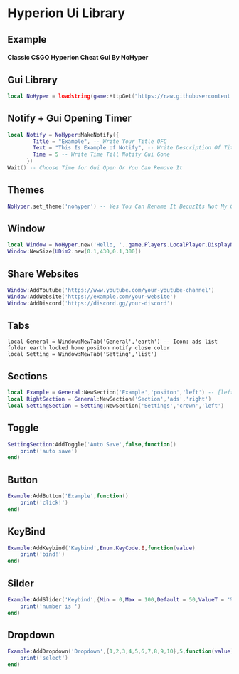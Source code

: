 # Hyperion Ui Library
## Example
#### Classic CSGO Hyperion Cheat Gui By NoHyper

## Gui Library
```lua
local NoHyper = loadstring(game:HttpGet("https://raw.githubusercontent.com/TwiRwal/HyperionForRblx/main/HyperionUiLibrary"))()
```
## Notify + Gui Opening Timer
```lua
local Notify = NoHyper:MakeNotify({
        Title = "Example", -- Write Your Title OFC
        Text = "This Is Example of Notify", -- Write Description Of Title
        Time = 5 -- Write Time Till Notify Gui Gone
      })
Wait() -- Choose Time for Gui Open Or You Can Remove It
```
## Themes
```lua
NoHyper.set_theme('nohyper') -- Yes You Can Rename It BecuzIts Not My GUI -- Theme Are | nohyper , bedol , neverlose, green
```
## Window
```lua
local Window = NoHyper.new('Hello, '..game.Players.LocalPlayer.DisplayName,"rbxassetid://128467316314125",'Welcome back!') -- My Logo you can replace it
Window:NewSize(UDim2.new(0.1,430,0.1,300))
```
## Share Websites
```lua
Window:AddYoutube('https://www.youtube.com/your-youtube-channel')
Window:AddWebsite('https://example.com/your-website')
Window:AddDiscord('https://discord.gg/your-discord')
```
## Tabs
```
local General = Window:NewTab('General','earth') -- Icon: ads list folder earth locked home positon notify close color
local Setting = Window:NewTab('Setting','list')
```
## Sections
```lua
local Example = General:NewSection('Example','positon','left') -- [left , right]
local RightSection = General:NewSection('Section','ads','right')
local SettingSection = Setting:NewSection('Settings','crown','left')
```
## Toggle
```lua
SettingSection:AddToggle('Auto Save',false,function()
	print('auto save')
end)
```
## Button
```lua
Example:AddButton('Example',function()
	print('click!')
end)
```
## KeyBind
```lua
Example:AddKeybind('Keybind',Enum.KeyCode.E,function(value)
	print('bind!')
end)
```
## Silder
```lua
Example:AddSlider('Keybind',{Min = 0,Max = 100,Default = 50,ValueT = '%'},function(value)
	print('number is ')
end)
```
## Dropdown
```lua
Example:AddDropdown('Dropdown',{1,2,3,4,5,6,7,8,9,10},5,function(value)
	print('select')
end)
```
